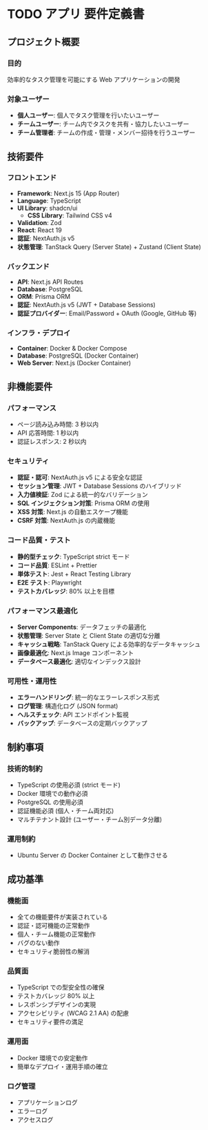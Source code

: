 # TODO アプリ 要件定義書

## プロジェクト概要

### 目的

効率的なタスク管理を可能にする Web アプリケーションの開発

### 対象ユーザー

- **個人ユーザー**: 個人でタスク管理を行いたいユーザー
- **チームユーザー**: チーム内でタスクを共有・協力したいユーザー
- **チーム管理者**: チームの作成・管理・メンバー招待を行うユーザー

## 技術要件

### フロントエンド

- **Framework**: Next.js 15 (App Router)
- **Language**: TypeScript
- **UI Library**: shadcn/ui
  - **CSS Library**: Tailwind CSS v4
- **Validation**: Zod
- **React**: React 19
- **認証**: NextAuth.js v5
- **状態管理**: TanStack Query (Server State) + Zustand (Client State)

### バックエンド

- **API**: Next.js API Routes
- **Database**: PostgreSQL
- **ORM**: Prisma ORM
- **認証**: NextAuth.js v5 (JWT + Database Sessions)
- **認証プロバイダー**: Email/Password + OAuth (Google, GitHub 等)

### インフラ・デプロイ

- **Container**: Docker & Docker Compose
- **Database**: PostgreSQL (Docker Container)
- **Web Server**: Next.js (Docker Container)

## 非機能要件

### パフォーマンス

- ページ読み込み時間: 3 秒以内
- API 応答時間: 1 秒以内
- 認証レスポンス: 2 秒以内

### セキュリティ

- **認証・認可**: NextAuth.js v5 による安全な認証
- **セッション管理**: JWT + Database Sessions のハイブリッド
- **入力値検証**: Zod による統一的なバリデーション
- **SQL インジェクション対策**: Prisma ORM の使用
- **XSS 対策**: Next.js の自動エスケープ機能
- **CSRF 対策**: NextAuth.js の内蔵機能

### コード品質・テスト

- **静的型チェック**: TypeScript strict モード
- **コード品質**: ESLint + Prettier
- **単体テスト**: Jest + React Testing Library
- **E2E テスト**: Playwright
- **テストカバレッジ**: 80% 以上を目標

### パフォーマンス最適化

- **Server Components**: データフェッチの最適化
- **状態管理**: Server State と Client State の適切な分離
- **キャッシュ戦略**: TanStack Query による効率的なデータキャッシュ
- **画像最適化**: Next.js Image コンポーネント
- **データベース最適化**: 適切なインデックス設計

### 可用性・運用性

- **エラーハンドリング**: 統一的なエラーレスポンス形式
- **ログ管理**: 構造化ログ (JSON format)
- **ヘルスチェック**: API エンドポイント監視
- **バックアップ**: データベースの定期バックアップ

## 制約事項

### 技術的制約

- TypeScript の使用必須 (strict モード)
- Docker 環境での動作必須
- PostgreSQL の使用必須
- 認証機能必須 (個人・チーム両対応)
- マルチテナント設計 (ユーザー・チーム別データ分離)

### 運用制約

- Ubuntu Server の Docker Container として動作させる

## 成功基準

### 機能面

- 全ての機能要件が実装されている
- 認証・認可機能の正常動作
- 個人・チーム機能の正常動作
- バグのない動作
- セキュリティ脆弱性の解消

### 品質面

- TypeScript での型安全性の確保
- テストカバレッジ 80% 以上
- レスポンシブデザインの実現
- アクセシビリティ (WCAG 2.1 AA) の配慮
- セキュリティ要件の満足

### 運用面

- Docker 環境での安定動作
- 簡単なデプロイ・運用手順の確立

### ログ管理

- アプリケーションログ
- エラーログ
- アクセスログ
